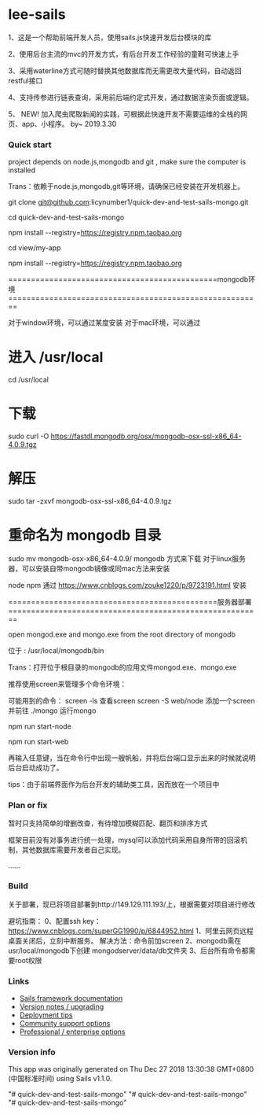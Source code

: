 # lee-sails

1、这是一个帮助前端开发人员，使用sails.js快速开发后台模块的库

2、使用后台主流的mvc的开发方式，有后台开发工作经验的童鞋可快速上手

3、采用waterline方式可随时替换其他数据库而无需更改大量代码，自动返回restful接口

4、支持传参进行链表查询，采用前后端约定式开发，通过数据渲染页面或逻辑。

5、 NEW! 加入爬虫爬取新闻的实践，可根据此快速开发不需要运维的全栈的网页、app、小程序。 by~ 2019.3.30


### Quick start

project depends on node.js,mongodb and git , make sure the computer is installed

Trans：依赖于node.js,mongodb,git等环境，请确保已经安装在开发机器上。



git clone git@github.com:licynumber1/quick-dev-and-test-sails-mongo.git

cd quick-dev-and-test-sails-mongo

npm install --registry=https://registry.npm.taobao.org

cd view/my-app

npm install --registry=https://registry.npm.taobao.org

==============================================mongodb环境========================================================

对于window环境，可以通过某度安装
对于mac环境，可以通过
# 进入 /usr/local
cd /usr/local

# 下载
sudo curl -O https://fastdl.mongodb.org/osx/mongodb-osx-ssl-x86_64-4.0.9.tgz

# 解压
sudo tar -zxvf mongodb-osx-ssl-x86_64-4.0.9.tgz

# 重命名为 mongodb 目录

sudo mv mongodb-osx-x86_64-4.0.9/ mongodb
方式来下载
对于linux服务器，可以安装自带mongodb镜像或同mac方法来安装

node npm 通过   https://www.cnblogs.com/zouke1220/p/9723191.html   安装

==============================================服务器部署========================================================

open mongod.exe and mongo.exe from the root directory of mongodb

位于 : /usr/local/mongodb/bin

Trans：打开位于根目录的mongodb的应用文件mongod.exe、mongo.exe

推荐使用screen来管理多个命令环境：

可能用到的命令：
  screen -ls 查看screen
  screen -S web/node 添加一个screen 并前往
  ./mongo 运行mongo

npm run start-node

npm run start-web

再输入任意键，当在命令行中出现一艘帆船，并将后台端口显示出来的时候就说明后台启动成功了。


tips：由于前端界面作为后台开发的辅助类工具，因而放在一个项目中

### Plan or fix

暂时只支持简单的增删改查，有待增加模糊匹配、翻页和排序方式

框架目前没有对事务进行统一处理，mysql可以添加代码采用自身所带的回滚机制，其他数据库需要开发者自己实现。

......

### Build

关于部署，现已将项目部署到http://149.129.111.193/上，根据需要对项目进行修改

避坑指南：
  0、配置ssh key：https://www.cnblogs.com/superGG1990/p/6844952.html
  1、阿里云网页远程桌面关闭后，立刻中断服务。 解决方法：命令前加screen
  2、mongodb需在usr/local/mongodb下创建 mongodserver/data/db文件夹
  3、后台所有命令都需要root权限


### Links

+ [Sails framework documentation](https://sailsjs.com/get-started)
+ [Version notes / upgrading](https://sailsjs.com/documentation/upgrading)
+ [Deployment tips](https://sailsjs.com/documentation/concepts/deployment)
+ [Community support options](https://sailsjs.com/support)
+ [Professional / enterprise options](https://sailsjs.com/enterprise)


### Version info

This app was originally generated on Thu Dec 27 2018 13:30:38 GMT+0800 (中国标准时间) using Sails v1.1.0.

<!-- Internally, Sails used [`sails-generate@1.16.4`](https://github.com/balderdashy/sails-generate/tree/v1.16.4/lib/core-generators/new). -->



<!--
Note:  Generators are usually run using the globally-installed `sails` CLI (command-line interface).  This CLI version is _environment-specific_ rather than app-specific, thus over time, as a project's dependencies are upgraded or the project is worked on by different developers on different computers using different versions of Node.js, the Sails dependency in its package.json file may differ from the globally-installed Sails CLI release it was originally generated with.  (Be sure to always check out the relevant [upgrading guides](https://sailsjs.com/upgrading) before upgrading the version of Sails used by your app.  If you're stuck, [get help here](https://sailsjs.com/support).)
-->

"# quick-dev-and-test-sails-mongo" 
"# quick-dev-and-test-sails-mongo" 
"# quick-dev-and-test-sails-mongo" 
